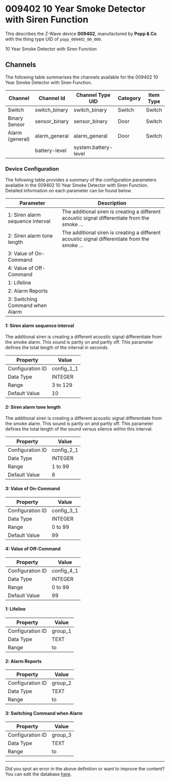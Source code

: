 
# 009402 10 Year Smoke Detector with Siren Function

This describes the Z-Wave device **009402**, manufactured by **Popp &amp; Co** with the thing type UID of ```popp_009402_00_000```. 

10 Year Smoke Detector with Siren Function

## Channels
The following table summarises the channels available for the 009402 10 Year Smoke Detector with Siren Function.

| Channel | Channel Id | Channel Type UID | Category | Item Type |
|---------|------------|------------------|----------|-----------|
| Switch | switch_binary | switch_binary | Switch | Switch |
| Binary Sensor | sensor_binary | sensor_binary | Door | Switch |
| Alarm (general) | alarm_general | alarm_general | Door | Switch |
|  | battery-level | system.battery-level |  |  |




### Device Configuration
The following table provides a summary of the configuration parameters available in the 009402 10 Year Smoke Detector with Siren Function.
Detailed information on each parameter can be found below.

| Parameter   | Description |
|-------------|-------------|
| 1: Siren alarm sequence interval | The additional siren is creating a different acoustic signal differentiate from the smoke ... |
| 2: Siren alarm tone length | The additional siren is creating a different acoustic signal differentiate from the smoke ... |
| 3: Value of On-Command |  |
| 4: Value of Off-Command |  |
| 1: Lifeline |  |
| 2: Alarm Reports |  |
| 3: Switching Command when Alarm |  |




#### 1: Siren alarm sequence interval

The additional siren is creating a different acoustic signal differentiate from the smoke alarm. This sound is partly on and partly off. This parameter defines the total length of the interval in seconds.


| Property         | Value    |
|------------------|----------|
| Configuration ID | config_1_1 |
| Data Type        | INTEGER |
| Range | 3 to 129 |
| Default Value | 10 |






#### 2: Siren alarm tone length

The additional siren is creating a different acoustic signal differentiate from the smoke alarm. This sound is partly on and partly off. This parameter defines the total length of the sound versus silence within this interval.


| Property         | Value    |
|------------------|----------|
| Configuration ID | config_2_1 |
| Data Type        | INTEGER |
| Range | 1 to 99 |
| Default Value | 8 |






#### 3: Value of On-Command




| Property         | Value    |
|------------------|----------|
| Configuration ID | config_3_1 |
| Data Type        | INTEGER |
| Range | 0 to 99 |
| Default Value | 99 |






#### 4: Value of Off-Command




| Property         | Value    |
|------------------|----------|
| Configuration ID | config_4_1 |
| Data Type        | INTEGER |
| Range | 0 to 99 |
| Default Value | 99 |






#### 1: Lifeline




| Property         | Value    |
|------------------|----------|
| Configuration ID | group_1 |
| Data Type        | TEXT |
| Range |  to  |






#### 2: Alarm Reports




| Property         | Value    |
|------------------|----------|
| Configuration ID | group_2 |
| Data Type        | TEXT |
| Range |  to  |






#### 3: Switching Command when Alarm




| Property         | Value    |
|------------------|----------|
| Configuration ID | group_3 |
| Data Type        | TEXT |
| Range |  to  |






---

Did you spot an error in the above definition or want to improve the content?
You can edit the database [here](http://www.cd-jackson.com/index.php/zwave/zwave-device-database/zwave-device-list/devicesummary/424).

